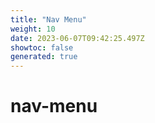 ```yaml
---
title: "Nav Menu"
weight: 10
date: 2023-06-07T09:42:25.497Z
showtoc: false
generated: true
---
```

<!-- This file was generated from the Vendure source. Do not modify. Instead, re-run the "docs:build" script -->


# nav-menu